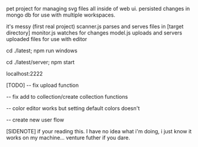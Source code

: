 pet project for managing svg files all inside of web ui. 
persisted changes in mongo db for use with multiple workspaces.

it's messy (first real project)
scanner.js parses and serves files in [target directory]
monitor.js watches for changes
model.js uploads and servers uploaded files for use with editor

cd ./latest; npm run windows

cd ./latest/server; npm start

localhost:2222

[TODO]
-- fix upload function

-- fix add to collection/create collection functions

-- color editor works but setting default colors doesn't

-- create new user flow

[SIDENOTE]
if your reading this. I have no idea what i'm doing, i just know it works on my machine... venture futher if you dare.
